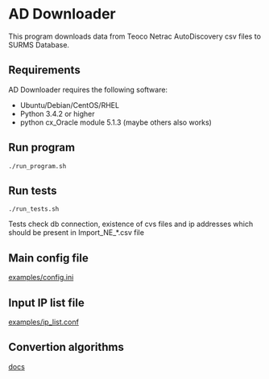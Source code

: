 # AD Downloader

This program downloads data from Teoco Netrac AutoDiscovery csv files to SURMS Database.


## Requirements

AD Downloader requires the following software:

- Ubuntu/Debian/CentOS/RHEL
- Python 3.4.2 or higher
- python cx_Oracle module 5.1.3 (maybe others also works)


## Run program

```
./run_program.sh
```

## Run tests

```
./run_tests.sh
```

Tests check db connection, existence of cvs files and ip addresses which should be present in Import_NE_*.csv file

## Main config file

[examples/config.ini](examples/config.ini)

## Input IP list file

[examples/ip_list.conf](examples/ip_list.conf)

## Convertion algorithms

[docs](docs)
